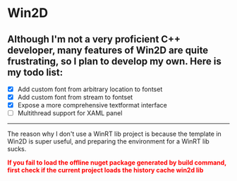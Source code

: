 # Win2D

## Although I'm not a very proficient C++ developer, many features of Win2D are quite frustrating, so I plan to develop my own. Here is my todo list:

- [x] Add custom font from arbitrary location to fontset
- [x] Add custom font from stream to fontset
- [x] Expose a more comprehensive textformat interface
- [ ] Multithread support for XAML panel

---
The reason why I don't use a WinRT lib project is because the template in Win2D is super useful, and preparing the environment for a WinRT lib sucks.

<span style="color:red">**If you fail to load the offline nuget package generated by build command, first check if the current project loads the history cache win2d lib**</span>


